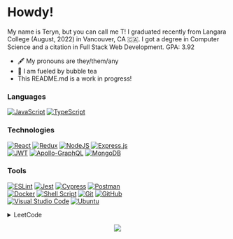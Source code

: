 # Howdy!

My name is Teryn, but you can call me T! I graduated recently from Langara College (August, 2022) in Vancouver, CA 🇨🇦. 
I got a degree in Computer Science and a citation in Full Stack Web Development. GPA: 3.92

- 🖋️ My pronouns are they/them/any
- 🧋 I am fueled by bubble tea
- This README.md is a work in progress!

### Languages
[![JavaScript](https://img.shields.io/badge/javascript-%23323330.svg?style=for-the-badge&logo=javascript&logoColor=%23F7DF1E)](#)
[![TypeScript](https://img.shields.io/badge/typescript-%23007ACC.svg?style=for-the-badge&logo=typescript&logoColor=white)](#)

### Technologies

[![React](https://img.shields.io/badge/react-%2320232a.svg?style=for-the-badge&logo=react&logoColor=%2361DAFB)](#)
[![Redux](https://img.shields.io/badge/redux-%23593d88.svg?style=for-the-badge&logo=redux&logoColor=white)](#)
[![NodeJS](https://img.shields.io/badge/node.js-6DA55F?style=for-the-badge&logo=node.js&logoColor=white)](#)
[![Express.js](https://img.shields.io/badge/express.js-%23404d59.svg?style=for-the-badge&logo=express&logoColor=%2361DAFB)](#)
<br>
[![JWT](https://img.shields.io/badge/JWT-black?style=for-the-badge&logo=JSON%20web%20tokens)](#)
[![Apollo-GraphQL](https://img.shields.io/badge/-ApolloGraphQL-311C87?style=for-the-badge&logo=apollo-graphql)](#)
[![MongoDB](https://img.shields.io/badge/-MongoDB-black?style=for-the-badge&logo=mongodb)](#)

### Tools

[![ESLint](https://img.shields.io/badge/ESLint-4B3263?style=for-the-badge&logo=eslint&logoColor=white)](#)
[![Jest](https://img.shields.io/badge/-jest-%23C21325?style=for-the-badge&logo=jest&logoColor=white)](#)
[![Cypress](https://img.shields.io/badge/-cypress-%23E5E5E5?style=for-the-badge&logo=cypress&logoColor=058a5e)](#)
[![Postman](https://img.shields.io/badge/Postman-FF6C37?style=for-the-badge&logo=postman&logoColor=white)](#)
<br>
[![Docker](https://img.shields.io/badge/docker-%230db7ed.svg?style=for-the-badge&logo=docker&logoColor=white)](#)
[![Shell Script](https://img.shields.io/badge/shell_script-%23121011.svg?style=for-the-badge&logo=gnu-bash&logoColor=white)](#)
[![Git](https://img.shields.io/badge/git-%23F05033.svg?style=for-the-badge&logo=git&logoColor=white)](#)
[![GitHub](https://img.shields.io/badge/github-%23121011.svg?style=for-the-badge&logo=github&logoColor=white)](#)
<br>
[![Visual Studio Code](https://img.shields.io/badge/Visual%20Studio%20Code-0078d7.svg?style=for-the-badge&logo=visual-studio-code&logoColor=white)](#)
[![Ubuntu](https://img.shields.io/badge/Ubuntu-E95420?style=for-the-badge&logo=ubuntu&logoColor=white)](#)












<details>
  <summary>LeetCode</summary>
 
  [![](https://leetcard.jacoblin.cool/dev0T?ext=heatmap)](https://leetcode.com/dev0T/)
</details>



<p align="center">
  <a href="#"><img src="https://forthebadge.com/images/badges/powered-by-black-magic.svg" href="#"></a>
</p>


